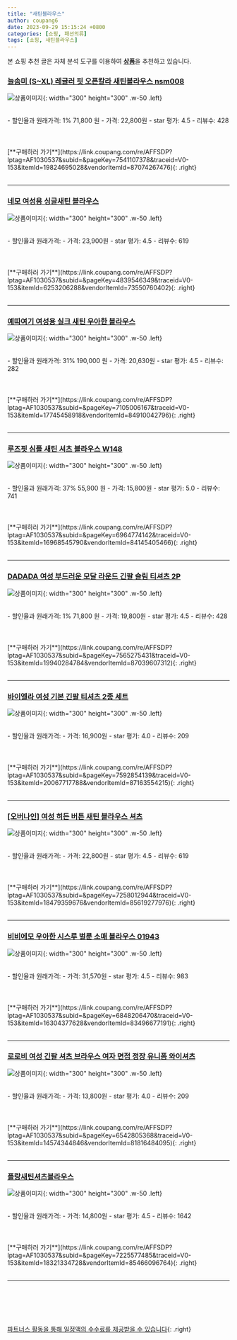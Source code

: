 ```yaml
---
title: "새틴블라우스"
author: coupang6
date: 2023-09-29 15:15:24 +0800
categories: [쇼핑, 패션의류]
tags: [쇼핑, 새틴블라우스]
---
```


본 쇼핑 추천 글은 자체 분석 도구를 이용하여 [**상품**](https://link.coupang.com/a/bao1ui)을 추천하고 있습니다.

### [늘솜미 (S~XL) 레귤러 핏 오픈칼라 새틴블라우스 nsm008](https://link.coupang.com/re/AFFSDP?lptag=AF1030537&subid=&pageKey=7541107378&traceid=V0-153&itemId=19824695028&vendorItemId=87074267476)

![상품이미지](https://thumbnail8.coupangcdn.com/thumbnails/remote/230x230ex/image/vendor_inventory/ef37/e316894014b3e35e2b250b18d404837e744e489c466be70a1054fdc9eca5.jpg){: width="300" height="300" .w-50 .left}


<br>
- 할인율과 원래가격: 1%  71,800   원
- 가격: 22,800원
- star 평가: 4.5
- 리뷰수: 428
<br>
<br>
<br>
<br>
[**구매하러 가기**](https://link.coupang.com/re/AFFSDP?lptag=AF1030537&subid=&pageKey=7541107378&traceid=V0-153&itemId=19824695028&vendorItemId=87074267476){: .right}
<br>
<br>

---

### [네모 여성용 싱글새틴 블라우스](https://link.coupang.com/re/AFFSDP?lptag=AF1030537&subid=&pageKey=4839546349&traceid=V0-153&itemId=6253206288&vendorItemId=73550760402)

![상품이미지](https://thumbnail10.coupangcdn.com/thumbnails/remote/230x230ex/image/vendor_inventory/2a3f/b7e8e3da2025106fba7d37aced013d359a4e6f9a6914341b17ead2f6b3c2.jpg){: width="300" height="300" .w-50 .left}


<br>
- 할인율과 원래가격: 
- 가격: 23,900원
- star 평가: 4.5
- 리뷰수: 619
<br>
<br>
<br>
<br>
[**구매하러 가기**](https://link.coupang.com/re/AFFSDP?lptag=AF1030537&subid=&pageKey=4839546349&traceid=V0-153&itemId=6253206288&vendorItemId=73550760402){: .right}
<br>
<br>

---

### [예따여기 여성용 실크 새틴 우아한 블라우스](https://link.coupang.com/re/AFFSDP?lptag=AF1030537&subid=&pageKey=7105006167&traceid=V0-153&itemId=17745458918&vendorItemId=84910042796)

![상품이미지](https://thumbnail7.coupangcdn.com/thumbnails/remote/230x230ex/image/retail/images/2023/02/01/16/4/8b95fbf7-a1cf-4d18-98bd-ab834adc9cfd.png){: width="300" height="300" .w-50 .left}


<br>
- 할인율과 원래가격: 31%  190,000   원
- 가격: 20,630원
- star 평가: 4.5
- 리뷰수: 282
<br>
<br>
<br>
<br>
[**구매하러 가기**](https://link.coupang.com/re/AFFSDP?lptag=AF1030537&subid=&pageKey=7105006167&traceid=V0-153&itemId=17745458918&vendorItemId=84910042796){: .right}
<br>
<br>

---

### [루즈핏 심플 새틴 셔츠 블라우스 W148](https://link.coupang.com/re/AFFSDP?lptag=AF1030537&subid=&pageKey=6964774142&traceid=V0-153&itemId=16968545790&vendorItemId=84145405466)

![상품이미지](https://thumbnail10.coupangcdn.com/thumbnails/remote/230x230ex/image/vendor_inventory/b8e7/bc9184238a8e4008ce31a9b680d26bc29283f35f0f95b485631bda9770f2.jpg){: width="300" height="300" .w-50 .left}


<br>
- 할인율과 원래가격: 37%  55,900   원
- 가격: 15,800원
- star 평가: 5.0
- 리뷰수: 741
<br>
<br>
<br>
<br>
[**구매하러 가기**](https://link.coupang.com/re/AFFSDP?lptag=AF1030537&subid=&pageKey=6964774142&traceid=V0-153&itemId=16968545790&vendorItemId=84145405466){: .right}
<br>
<br>

---

### [DADADA 여성 부드러운 모달 라운드 긴팔 슬림 티셔츠 2P](https://link.coupang.com/re/AFFSDP?lptag=AF1030537&subid=&pageKey=7565275431&traceid=V0-153&itemId=19940284784&vendorItemId=87039607312)

![상품이미지](https://thumbnail10.coupangcdn.com/thumbnails/remote/230x230ex/image/vendor_inventory/3a1c/44f7d2432b1eb48f42fd1217749febb1e7b66171f75fa1f692e69db45340.jpg){: width="300" height="300" .w-50 .left}


<br>
- 할인율과 원래가격: 1%  71,800   원
- 가격: 19,800원
- star 평가: 4.5
- 리뷰수: 428
<br>
<br>
<br>
<br>
[**구매하러 가기**](https://link.coupang.com/re/AFFSDP?lptag=AF1030537&subid=&pageKey=7565275431&traceid=V0-153&itemId=19940284784&vendorItemId=87039607312){: .right}
<br>
<br>

---

### [바이엘라 여성 기본 긴팔 티셔츠 2종 세트](https://link.coupang.com/re/AFFSDP?lptag=AF1030537&subid=&pageKey=7592854139&traceid=V0-153&itemId=20067717788&vendorItemId=87163554215)

![상품이미지](https://thumbnail10.coupangcdn.com/thumbnails/remote/230x230ex/image/vendor_inventory/32f7/001ef78a120313d38886a7e3b75ebf9e9d8c76fdf20aec2a352f2d853969.jpg){: width="300" height="300" .w-50 .left}


<br>
- 할인율과 원래가격: 
- 가격: 16,900원
- star 평가: 4.0
- 리뷰수: 209
<br>
<br>
<br>
<br>
[**구매하러 가기**](https://link.coupang.com/re/AFFSDP?lptag=AF1030537&subid=&pageKey=7592854139&traceid=V0-153&itemId=20067717788&vendorItemId=87163554215){: .right}
<br>
<br>

---

### [[오버나인] 여성 히든 버튼 새틴 블라우스 셔츠](https://link.coupang.com/re/AFFSDP?lptag=AF1030537&subid=&pageKey=7258012944&traceid=V0-153&itemId=18479359676&vendorItemId=85619277976)

![상품이미지](https://thumbnail8.coupangcdn.com/thumbnails/remote/230x230ex/image/vendor_inventory/1382/bd7642d2179f79faa9359357e4857c96cdd2d16f1373e69069a88d4dce56.jpg){: width="300" height="300" .w-50 .left}


<br>
- 할인율과 원래가격: 
- 가격: 22,800원
- star 평가: 4.5
- 리뷰수: 619
<br>
<br>
<br>
<br>
[**구매하러 가기**](https://link.coupang.com/re/AFFSDP?lptag=AF1030537&subid=&pageKey=7258012944&traceid=V0-153&itemId=18479359676&vendorItemId=85619277976){: .right}
<br>
<br>

---

### [비비에모 우아한 시스루 벌룬 소매 블라우스 01943](https://link.coupang.com/re/AFFSDP?lptag=AF1030537&subid=&pageKey=6848206470&traceid=V0-153&itemId=16304377628&vendorItemId=83496677191)

![상품이미지](https://thumbnail8.coupangcdn.com/thumbnails/remote/230x230ex/image/retail/images/2022/10/17/15/7/7c979d04-9fb4-4780-a7a4-08dd92b5c08e.jpg){: width="300" height="300" .w-50 .left}


<br>
- 할인율과 원래가격: 
- 가격: 31,570원
- star 평가: 4.5
- 리뷰수: 983
<br>
<br>
<br>
<br>
[**구매하러 가기**](https://link.coupang.com/re/AFFSDP?lptag=AF1030537&subid=&pageKey=6848206470&traceid=V0-153&itemId=16304377628&vendorItemId=83496677191){: .right}
<br>
<br>

---

### [로로비 여성 긴팔 셔츠 브라우스 여자 면접 정장 유니폼 와이셔츠](https://link.coupang.com/re/AFFSDP?lptag=AF1030537&subid=&pageKey=6542805368&traceid=V0-153&itemId=14574344846&vendorItemId=81816484095)

![상품이미지](https://thumbnail8.coupangcdn.com/thumbnails/remote/230x230ex/image/vendor_inventory/45d5/7d70749a934e8a2b2a690c28d341a8ddaa8239eab8139ac522eeb6bbf214.jpg){: width="300" height="300" .w-50 .left}


<br>
- 할인율과 원래가격: 
- 가격: 13,800원
- star 평가: 4.0
- 리뷰수: 209
<br>
<br>
<br>
<br>
[**구매하러 가기**](https://link.coupang.com/re/AFFSDP?lptag=AF1030537&subid=&pageKey=6542805368&traceid=V0-153&itemId=14574344846&vendorItemId=81816484095){: .right}
<br>
<br>

---

### [플랑새틴셔츠블라우스](https://link.coupang.com/re/AFFSDP?lptag=AF1030537&subid=&pageKey=7225577485&traceid=V0-153&itemId=18321334728&vendorItemId=85466096764)

![상품이미지](https://thumbnail9.coupangcdn.com/thumbnails/remote/230x230ex/image/vendor_inventory/2790/5a8850e49835be5553ca2b0dfa683390690f9f3d0c9b79facd1270212493.jpg){: width="300" height="300" .w-50 .left}


<br>
- 할인율과 원래가격: 
- 가격: 14,800원
- star 평가: 4.5
- 리뷰수: 1642
<br>
<br>
<br>
<br>
[**구매하러 가기**](https://link.coupang.com/re/AFFSDP?lptag=AF1030537&subid=&pageKey=7225577485&traceid=V0-153&itemId=18321334728&vendorItemId=85466096764){: .right}
<br>
<br>

---
<br><br><br><br><br> [파트너스 활동을 통해 일정액의 수수료를 제공받을 수 있습니다](https://link.coupang.com/a/bao1ui){: .right}